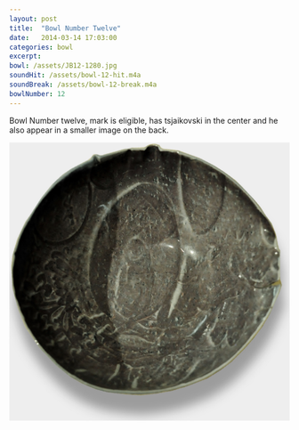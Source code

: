 ```yaml
---
layout: post
title:  "Bowl Number Twelve"
date:   2014-03-14 17:03:00
categories: bowl
excerpt: 
bowl: /assets/JB12-1280.jpg
soundHit: /assets/bowl-12-hit.m4a
soundBreak: /assets/bowl-12-break.m4a
bowlNumber: 12
---
```


Bowl Number twelve, mark is eligible, has tsjaikovski in the center and he also appear in a smaller image on the back. 

<img src="/assets/JB12-1280.jpg" class="bowl-large"/>




